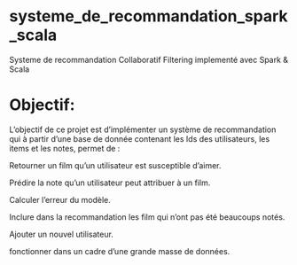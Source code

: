 # systeme_de_recommandation_spark_scala
Systeme de recommandation Collaboratif Filtering implementé avec Spark &amp; Scala

# Objectif:

L’objectif de ce projet est d’implémenter un système de recommandation qui à partir d’une base de donnée contenant les Ids des utilisateurs, les items et les notes, permet de :

Retourner un film qu’un utilisateur est susceptible d’aimer. 

Prédire la note qu’un utilisateur peut attribuer à un film. 

Calculer l’erreur du modèle.

Inclure dans la recommandation les film qui n’ont pas été beaucoups notés.

Ajouter un nouvel utilisateur.

fonctionner dans un cadre d’une grande masse de données.

